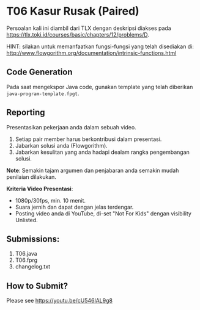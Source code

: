 # T06 Kasur Rusak (Paired)

Persoalan kali ini diambil dari TLX dengan deskripsi diakses pada https://tlx.toki.id/courses/basic/chapters/12/problems/D.

HINT: silakan untuk memanfaatkan fungsi-fungsi yang telah disediakan di: http://www.flowgorithm.org/documentation/intrinsic-functions.html 

## Code Generation

Pada saat mengekspor Java code, gunakan template yang telah diberikan ```java-program-template.fpgt```.

## Reporting

Presentasikan pekerjaan anda dalam sebuah video.
1. Setiap pair member harus berkontribusi dalam presentasi.
2. Jabarkan solusi anda (Flowgorithm).
3. Jabarkan kesulitan yang anda hadapi dealam rangka pengembangan solusi.

**Note**: Semakin tajam argumen dan penjabaran anda semakin mudah penilaian dilakukan.

**Kriteria Video Presentasi**:
+ 1080p/30fps, min. 10 menit.
+ Suara jernih dan dapat dengan jelas terdengar.
+ Posting video anda di YouTube, di-set "Not For Kids" dengan visibility Unlisted.

## Submissions:

1. T06.java
2. T06.fprg
3. changelog.txt

## How to Submit?

Please see https://youtu.be/cU546lAL9g8
